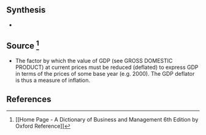 ## Synthesis
- 
## Source [^1]
- The factor by which the value of GDP (see GROSS DOMESTIC PRODUCT) at current prices must be reduced (deflated) to express GDP in terms of the prices of some base year (e.g. 2000). The GDP deflator is thus a measure of inflation.
## References

[^1]: [[Home Page - A Dictionary of Business and Management 6th Edition by Oxford Reference]]